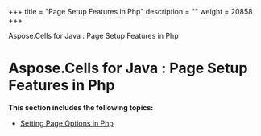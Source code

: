 +++
title = "Page Setup Features in Php" 
description = "" 
weight = 20858 
+++

Aspose.Cells for Java : Page Setup Features in Php  

# Aspose.Cells for Java : Page Setup Features in Php


**This section includes the following topics:**

*   [Setting Page Options in Php](https://docs2.aspose.com/cells/java/plugins/asposecellsjavaforphp/phpprogrammersguide/workingwithworksheetsinphp/pagesetupfeaturesinphp/setting+page+options+in+php)

